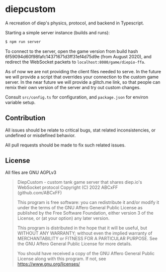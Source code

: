 # diepcustom

A recreation of diep's physics, protocol, and backend in Typescript.

Starting a simple server instance (builds and runs):
```bash
$ npm run server
```

To connect to the server, open the game version from build hash 6f59094d60f98fafc14371671d3ff31ef4d75d9e (from August 2020), and redirect the WebSocket packets to `localhost:8080/game/diepio-ffa`.

As of now we are not providing the client files needed to serve. In the future we will provide a script that overrides your connection to the custom game server. In the near future we will provide a glitch.me link, so that people can remix their own version of the server and try out custom changes.

Consult `src/config.ts` for configuration, and `package.json` for environ variable setup.


## Contribution

All issues should be relate to critical bugs, stat related inconsistencies, or undefined or misdefined behavior.

All pull requests should be made to fix such related issues.

## License

All files are GNU AGPLv3
> DiepCustom - custom tank game server that shares diep.io's WebSocket protocol
> Copyright (C) 2022 ABCxFF (github.com/ABCxFF)
> 
> This program is free software: you can redistribute it and/or modify
> it under the terms of the GNU Affero General Public License as published
> by the Free Software Foundation, either version 3 of the License, or
> (at your option) any later version.
> 
> This program is distributed in the hope that it will be useful,
> but WITHOUT ANY WARRANTY; without even the implied warranty of
> MERCHANTABILITY or FITNESS FOR A PARTICULAR PURPOSE.  See the
> GNU Affero General Public License for more details.
> 
> You should have received a copy of the GNU Affero General Public License
> along with this program. If not, see <https://www.gnu.org/licenses/>
